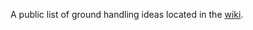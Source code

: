 A public list of ground handling ideas located in the [wiki](https://github.com/yoleg/paraglider-ground-handling/wiki).

